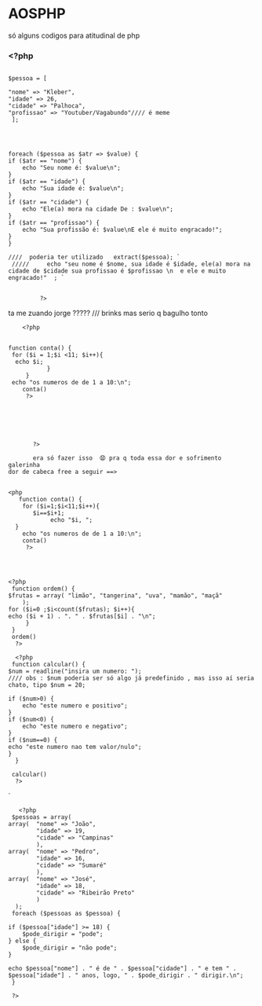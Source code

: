 # AOSPHP
só alguns codigos para atitudinal de php



###  <?php

  ##    
    
    $pessoa = [
    
    "nome" => "Kleber",
    "idade" => 26,
    "cidade" => "Palhoca",
    "profissao" => "Youtuber/Vagabundo"//// é meme
     ];



    
    foreach ($pessoa as $atr => $value) {
    if ($atr == "nome") {
        echo "Seu nome é: $value\n";
    }
    if ($atr == "idade") {
        echo "Sua idade é: $value\n";
    }
    if ($atr == "cidade") {
        echo "Ele(a) mora na cidade De : $value\n";
    }
    if ($atr == "profissao") {
        echo "Sua profissão é: $value\nE ele é muito engracado!";
    }
    }

    ////  poderia ter utilizado   extract($pessoa); `
     /////     echo "seu nome é $nome, sua idade é $idade, ele(a) mora na cidade de $cidade sua profissao é $profissao \n  e ele e muito engracado!"  ; `


             ?>








ta me zuando jorge ????? 
/// brinks
mas serio q bagulho tonto    
        
        <?php


    function conta() { 
     for ($i = 1;$i <11; $i++){
      echo $i;
               } 
         }
     echo "os numeros de de 1 a 10:\n";
        conta()
         ?>

                                            
    



           ?>

           era só fazer isso  😧 pra q toda essa dor e sofrimento galerinha
    dor de cabeca free a seguir ==>


    <php   
       function conta() {
        for ($i=1;$i<11;$i++){
           $i==$i+1;
                echo "$i, ";
      }
        echo "os numeros de de 1 a 10:\n";
        conta()
         ?>




    <?php
     function ordem() {
    $frutas = array( "limão", "tangerina", "uva", "mamão", "maçã"
        );
    for ($i=0 ;$i<count($frutas); $i++){
    echo ($i + 1) . ". " . $frutas[$i] . "\n";
         }
     }
     ordem()
      ?>

      <?php
     function calcular() {
    $num = readline("insira um numero: ");
    //// obs : $num poderia ser só algo já predefinido , mas isso aí seria chato, tipo $num = 20; 

    if ($num>0) {
        echo "este numero e positivo";
    }
    if ($num<0) {
        echo "este numero e negativo";
    }
    if ($num==0) {
    echo "este numero nao tem valor/nulo";
    }
      }

     calcular()
      ?>
   
   `  






       <?php
     $pessoas = array(
    array(  "nome" => "João",
            "idade" => 19,
            "cidade" => "Campinas"
            ),
    array(  "nome" => "Pedro",
            "idade" => 16,
            "cidade" => "Sumaré"
            ),
    array(  "nome" => "José",
            "idade" => 18,
            "cidade" => "Ribeirão Preto"
            )
      );
     foreach ($pessoas as $pessoa) {

    if ($pessoa["idade"] >= 18) {
        $pode_dirigir = "pode";
    } else {
        $pode_dirigir = "não pode";
    }

    echo $pessoa["nome"] . " é de " . $pessoa["cidade"] . " e tem " . $pessoa["idade"] . " anos, logo, " . $pode_dirigir . " dirigir.\n";
     }

     ?>
